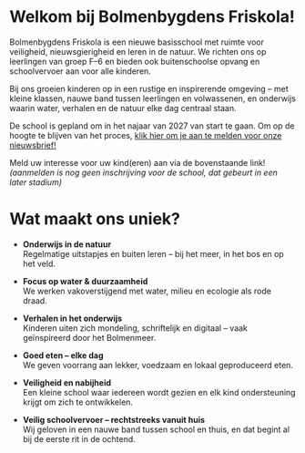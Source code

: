 ---
---

# Welkom bij Bolmenbygdens Friskola!

Bolmenbygdens Friskola is een nieuwe basisschool met ruimte voor veiligheid, nieuwsgierigheid en leren in de natuur. We richten ons op leerlingen van groep F–6 en bieden ook buitenschoolse opvang en schoolvervoer aan voor alle kinderen.

Bij ons groeien kinderen op in een rustige en inspirerende omgeving – met kleine klassen, nauwe band tussen leerlingen en volwassenen, en onderwijs waarin water, verhalen en de natuur elke dag centraal staan.


De school is gepland om in het najaar van 2027 van start te gaan. Om op de hoogte te blijven van het proces, [klik hier om je aan te melden voor onze nieuwsbrief!](https://gansub.com/s/fmCU31WC5wQcI/)   

Meld uw interesse voor uw kind(eren) aan via de bovenstaande link!  
*(aanmelden is nog geen inschrijving voor de school, dat gebeurt in een later stadium)*


# Wat maakt ons uniek?
- **Onderwijs in de natuur**    
    Regelmatige uitstapjes en buiten leren – bij het meer, in het bos en op het veld.

- **Focus op water & duurzaamheid**    
We werken vakoverstijgend met water, milieu en ecologie als rode draad.

- **Verhalen in het onderwijs**    
Kinderen uiten zich mondeling, schriftelijk en digitaal – vaak geïnspireerd door het Bolmenmeer.

- **Goed eten – elke dag**    
We geven voorrang aan lekker, voedzaam en lokaal geproduceerd eten.

- **Veiligheid en nabijheid**    
Een kleine school waar iedereen wordt gezien en elk kind ondersteuning krijgt om zich te ontwikkelen.

- **Veilig schoolvervoer – rechtstreeks vanuit huis**  
Wij geloven in een nauwe band tussen school en thuis, en dat begint al bij de eerste rit in de ochtend.


